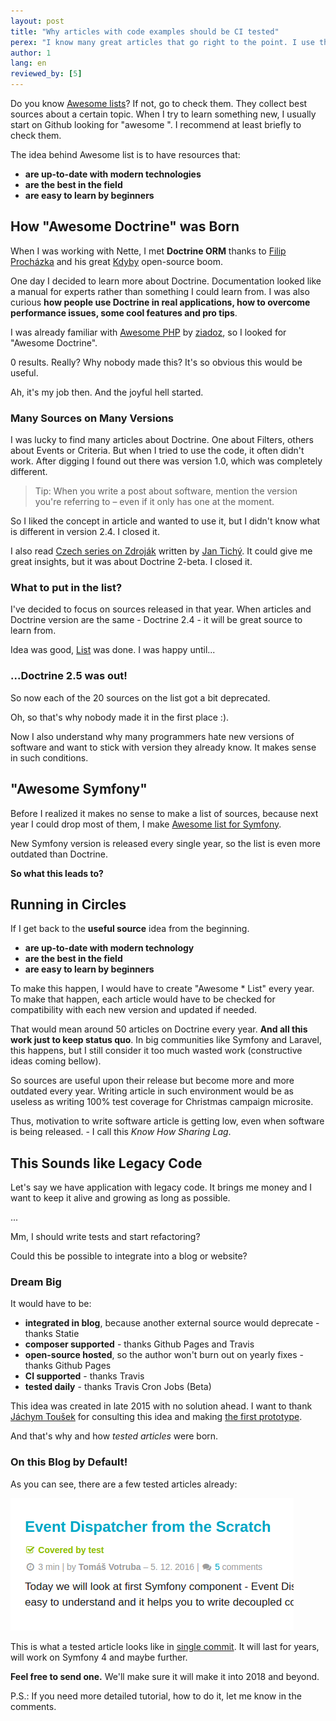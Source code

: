 ```yaml
---
layout: post
title: "Why articles with code examples should be CI tested"
perex: "I know many great articles that go right to the point. I use their code examples and they work. But when I recommend these articles to people I mentor, I realize the articles are already 2 years old and their code samples probably do not work any more. From hero to zero. Today I will show you how to keep them alive lot longer with a minimal effort."
author: 1
lang: en
reviewed_by: [5]
---
```


Do you know [Awesome lists](https://github.com/sindresorhus/awesome/)? If not, go to check them. They collect best sources about a certain topic. When I try to learn something new, I usually start on Github looking for "awesome <technology>". I recommend at least briefly to check them.

The idea behind Awesome list is to have resources that:

- **are up-to-date with modern technologies**
- **are the best in the field**
- **are easy to learn by beginners**


## How "Awesome Doctrine" was Born

When I was working with Nette, I met **Doctrine ORM** thanks to [Filip Procházka](https://filip-prochazka.com/) and his great [Kdyby](http://github.com/Kdyby) open-source boom.

One day I decided to learn more about Doctrine. Documentation looked like a manual for experts rather than something I could learn from. I was also curious **how people use Doctrine in real applications, how to overcome performance issues, some cool features and pro tips**.

I was already familiar with [Awesome PHP](https://github.com/ziadoz/awesome-php) by [ziadoz](https://github.com/ziadoz), so I looked for "Awesome Doctrine".

0 results. Really? Why nobody made this? It's so obvious this would be useful.

Ah, it's my job then. And the joyful hell started.


### Many Sources on Many Versions

I was lucky to find many articles about Doctrine. One about Filters, others about Events or Criteria. But when I tried to use the code, it often didn't work. After digging I found out there was version 1.0, which was completely different.

> Tip: When you write a post about software, mention the version you're referring to – even if it only has one at the moment.

So I liked the concept in article and wanted to use it, but I didn't know what is different in version 2.4. I closed it.

I also read [Czech series on Zdroják](https://www.zdrojak.cz/clanky/doctrine-2-uvod-do-systemu/) written by [Jan Tichý](http://www.jantichy.cz/). It could give me great insights, but it was about Doctrine 2-beta. I closed it.


### What to put in the list?

I've decided to focus on sources released in that year. When articles and Doctrine version are the same - Doctrine 2.4 - it will be great source to learn from.

Idea was good, [List](https://github.com/TomasVotruba/awesome-doctrine) was done. I was happy until...

### ...Doctrine 2.5 was out!

So now each of the 20 sources on the list got a bit deprecated.

Oh, so that's why nobody made it in the first place :).

Now I also understand why many programmers hate new versions of software and want to stick with version they already know. It makes sense in such conditions.


## "Awesome Symfony"

Before I realized it makes no sense to make a list of sources, because next year I could drop most of them, I make [Awesome list for Symfony](https://github.com/Pehapkari/awesome-symfony-education).

New Symfony version is released every single year, so the list is even more outdated than Doctrine.

**So what this leads to?**


## Running in Circles

If I get back to the **useful source** idea from the beginning.

- **are up-to-date with modern technology**
- **are the best in the field**
- **are easy to learn by beginners**


To make this happen, I would have to create "Awesome * List" every year.
To make that happen, each article would have to be checked for compatibility with each new version and updated if needed.

That would mean around 50 articles on Doctrine every year. **And all this work just to keep status quo**. In big communities like Symfony and Laravel, this happens, but I still consider it too much wasted work (constructive ideas coming bellow).

So sources are useful upon their release but become more and more outdated every year. Writing article in such environment would be as useless as writing 100% test coverage for Christmas campaign microsite.

Thus, motivation to write software article is getting low, even when software is being released. - I call this *Know How Sharing Lag*.


## This Sounds like Legacy Code

Let's say we have application with legacy code. It brings me money and I want to keep it alive and growing as long as possible.

...

Mm, I should write tests and start refactoring?

Could this be possible to integrate into a blog or website?

### Dream Big

It would have to be:

- **integrated in blog**, because another external source would deprecate - thanks Statie
- **composer supported** - thanks Github Pages and Travis
- **open-source hosted**, so the author won't burn out on yearly fixes - thanks Github Pages
- **CI supported** - thanks Travis
- **tested daily** - thanks Travis Cron Jobs (Beta)


This idea was created in late 2015 with no solution ahead. I want to thank [Jáchym Toušek](https://twitter.com/enumag) for consulting this idea and making [the first prototype](https://github.com/enumag/enumag.cz/commit/3efc82717b9965bb19a2609e4caddc0c5467552d).


And that's why and how *tested articles* were born.



### On this Blog by Default!

As you can see, there are a few tested articles already:

<img src="/assets/images/posts/2017/tested-article/covered.png">

This is what a tested article looks like in [single commit](https://github.com/pehapkari/pehapkari.cz/commit/85b69950b32c39b9e972582720a23a18a1adc4be). It will last for years, will work on Symfony 4 and maybe further.

**Feel free to send one.** We'll make sure it will make it into 2018 and beyond.

P.S.: If you need more detailed tutorial, how to do it, let me know in the comments.
